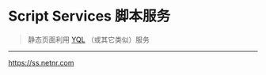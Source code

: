 # Script Services 脚本服务

> 静态页面利用 [YQL](https://developer.yahoo.com/yql/) （或其它类似）服务

----------
<https://ss.netnr.com>
